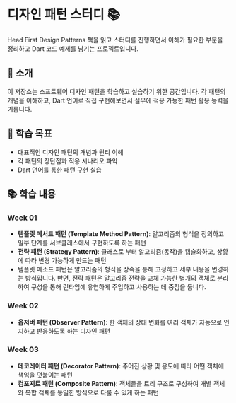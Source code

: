 # 디자인 패턴 스터디 📚

Head First Design Patterns 책을 읽고 스터디를 진행하면서 이해가 필요한 부분을 정리하고 Dart 코드 예제를 남기는 프로젝트입니다.

## 📖 소개

이 저장소는 소프트웨어 디자인 패턴을 학습하고 실습하기 위한 공간입니다. 각 패턴의 개념을 이해하고, Dart 언어로 직접 구현해보면서 실무에 적용 가능한 패턴 활용 능력을 기릅니다.

## 🎯 학습 목표

- 대표적인 디자인 패턴의 개념과 원리 이해
- 각 패턴의 장단점과 적용 시나리오 파악
- Dart 언어를 통한 패턴 구현 실습


## 📚 학습 내용

### Week 01
- **템플릿 메서드 패턴 (Template Method Pattern)**: 알고리즘의 형식을 정의하고 일부 단계를 서브클래스에서 구현하도록 하는 패턴
- **전략 패턴 (Strategy Pattern)**: 클래스로 부터 알고리즘(동작)을 캡슐화하고, 상황에 따라 변경 가능하게 만드는 패턴<br>
- 템플릿 메소드 패턴은 알고리즘의 형식을 상속을 통해 고정하고 세부 내용을 변경하는 방식입니다. 반면, 전략 패턴은 알고리즘 전략을 교체 가능한 별개의 객체로 분리하여 구성을 통해 런타임에 유연하게 주입하고 사용하는 데 중점을 둡니다.

### Week 02
- **옵저버 패턴 (Observer Pattern)**: 한 객체의 상태 변화를 여러 객체가 자동으로 인지하고 반응하도록 하는 디자인 패턴

### Week 03
- **데코레이터 패턴 (Decorator Pattern)**: 주어진 상황 및 용도에 따라 어떤 객체에 책임을 덧붙이는 패턴
- **컴포지트 패턴 (Composite Pattern)**: 객체들을 트리 구조로 구성하여 개별 객체와 복합 객체를 동일한 방식으로 다룰 수 있게 하는 패턴




